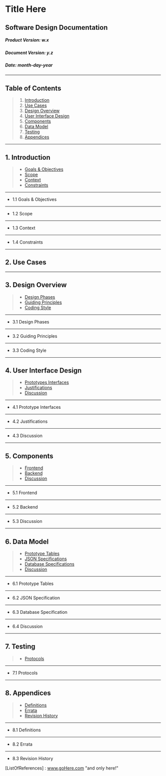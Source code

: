 # Title Here

## Software Design Documentation
##### Product Version: w.x
##### Document Version: y.z
##### Date: month-day-year

---

## Table of Contents
> 1. [Introduction](#introduction)
> 2. [Use Cases](#use_cases)
> 3. [Design Overview](#design_overview)
> 4. [User Interface Design](#user_interface_design)
> 5. [Components](#components)
> 6. [Data Model](#data_model)
> 7. [Testing](#testing)
> 8. [Appendices](#appendices)

---

<a name="introduction"></a>
## 1. Introduction
> - [Goals & Objectives](#intro-goals_and_objectives)
> - [Scope](#intro-scope)
> - [Context](#intro-context)
> - [Constraints](#intro-constraints)

---

<a name="intro-goals_and_objectives"></a>
- 1.1 Goals & Objectives

---

<a name="intro-scope"></a>
- 1.2 Scope

---

<a name="intro-context"></a>
- 1.3 Context

---

<a name="intro-constraints"></a>
- 1.4 Constraints

---

<a name="use_cases"></a>
## 2. Use Cases

---

<a name="design_overview"></a>
## 3. Design Overview
> - [Design Phases](#do-design_phases)
> - [Guiding Principles](#do-guiding_principles)
> - [Coding Style](#do-coding_style)

---

<a name="do-design_phases"></a>
- 3.1 Design Phases

---

<a name="do-guiding_principles"></a>
- 3.2 Guiding Principles

---

<a name="do-coding_style"></a>
- 3.3 Coding Style

---

<a name="user_interface_design"></a>
## 4. User Interface Design
> - [Prototypes Interfaces](#uid-prototypes)
> - [Justifications](#uid-justifications)
> - [Discussion](#uid-discussion)

---

<a name="uid-prototypes"></a>
- 4.1 Prototype Interfaces

---

<a name="uid-justifications"></a>
- 4.2 Justifications

---

<a name="uid-discussion"></a>
- 4.3 Discussion

---

<a name="components"></a>
## 5. Components
> - [Frontend](#components-frontend)
> - [Backend](#components-backend)
> - [Discussion](#components-discussion)

---

<a name="components-frontend"></a>
- 5.1 Frontend

---

<a name="components-backend"></a>
- 5.2 Backend

---

<a name="components-discussion"></a>
- 5.3 Discussion

---

<a name="data_model"></a>
## 6. Data Model
> - [Prototype Tables](#dm-prototype_tables)
> - [JSON Specifications](#dm-json_spec)
> - [Database Specifications](#dm-database_spec)
> - [Discussion](#dm-discussion)

---

<a name="dm-prototype_tables"></a>
- 6.1 Prototype Tables

---

<a name="dm-json_spec"></a>
- 6.2 JSON Specification

---

<a name="dm-database_spec"></a>
- 6.3 Database Specification

---

<a name="dm-discussion"></a>
- 6.4 Discussion

---

<a name="testing"></a>
## 7. Testing
> - [Protocols](#testing-protocols)

---

<a name="testing-protocols"></a>
- 7.1 Protocols

---

<a name="appendices"></a>
## 8. Appendices
> - [Definitions](#appendices-definitions)
> - [Errata](#appendices-errata)
> - [Revision History](#appendices-revision_history)

---

<a name="appendices-definitions"></a>
- 8.1 Definitions

---

<a name="appendices-errata"></a>
- 8.2 Errata

---

<a name="appendices-revision_history"></a>
- 8.3 Revision History



[ListOfReferences] : www.goHere.com "and only here!"
